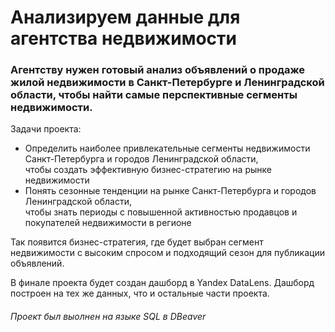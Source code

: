 # Анализируем данные для агентства недвижимости 
### Агентству нужен готовый анализ объявлений о продаже жилой недвижимости в Санкт-Петербурге и Ленинградской области, чтобы найти самые перспективные сегменты недвижимости.

Задачи проекта:

* Определить наиболее привлекательные сегменты недвижимости Санкт-Петербурга и городов Ленинградской области,  
   чтобы создать эффективную бизнес-стратегию на рынке недвижимости  
* Понять сезонные тенденции на рынке Санкт-Петербурга и городов Ленинградской области,  
 чтобы знать периоды с повышенной активностью продавцов и покупателей недвижимости в регионе  

Так появится бизнес-стратегия, где будет выбран сегмент недвижимости с высоким спросом и подходящий сезон для публикации объявлений. 

В финале проекта будет создан дашборд в Yandex DataLens. Дашборд построен на тех же данных, что и остальные части проекта.
###### Проект был выолнен на языке SQL в DBeaver





